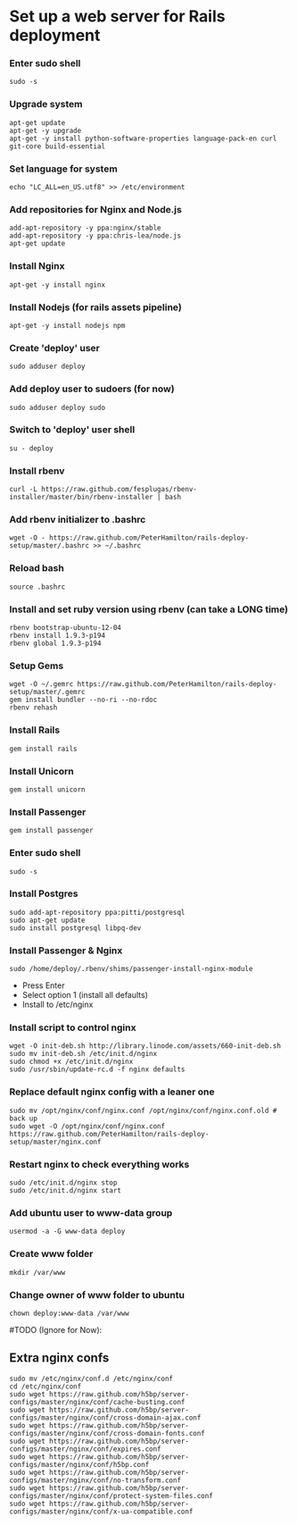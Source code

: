 Set up a web server for Rails deployment
========================================

### Enter sudo shell
    sudo -s

### Upgrade system
    apt-get update
    apt-get -y upgrade
    apt-get -y install python-software-properties language-pack-en curl git-core build-essential

### Set language for system
    echo "LC_ALL=en_US.utf8" >> /etc/environment

### Add repositories for Nginx and Node.js
    add-apt-repository -y ppa:nginx/stable
    add-apt-repository -y ppa:chris-lea/node.js
    apt-get update

### Install Nginx
    apt-get -y install nginx

### Install Nodejs (for rails assets pipeline)
    apt-get -y install nodejs npm

### Create 'deploy' user
    sudo adduser deploy

### Add deploy user to sudoers (for now)
    sudo adduser deploy sudo

### Switch to 'deploy' user shell
    su - deploy

### Install rbenv
    curl -L https://raw.github.com/fesplugas/rbenv-installer/master/bin/rbenv-installer | bash

### Add rbenv initializer to .bashrc
    wget -O - https://raw.github.com/PeterHamilton/rails-deploy-setup/master/.bashrc >> ~/.bashrc
    
### Reload bash
    source .bashrc

### Install and set ruby version using rbenv (can take a LONG time)

    rbenv bootstrap-ubuntu-12-04
    rbenv install 1.9.3-p194
    rbenv global 1.9.3-p194

### Setup Gems
    wget -O ~/.gemrc https://raw.github.com/PeterHamilton/rails-deploy-setup/master/.gemrc
    gem install bundler --no-ri --no-rdoc
    rbenv rehash

### Install Rails
    gem install rails

### Install Unicorn
    gem install unicorn
    
### Install Passenger
    gem install passenger

### Enter sudo shell
    sudo -s

### Install Postgres
    sudo add-apt-repository ppa:pitti/postgresql
    sudo apt-get update
    sudo install postgresql libpq-dev

### Install Passenger & Nginx
    sudo /home/deploy/.rbenv/shims/passenger-install-nginx-module
  - Press Enter
  - Select option 1 (install all defaults)
  - Install to /etc/nginx

### Install script to control nginx
    wget -O init-deb.sh http://library.linode.com/assets/660-init-deb.sh
    sudo mv init-deb.sh /etc/init.d/nginx
    sudo chmod +x /etc/init.d/nginx
    sudo /usr/sbin/update-rc.d -f nginx defaults

### Replace default nginx config with a leaner one
    sudo mv /opt/nginx/conf/nginx.conf /opt/nginx/conf/nginx.conf.old # back up
    sudo wget -O /opt/nginx/conf/nginx.conf https://raw.github.com/PeterHamilton/rails-deploy-setup/master/nginx.conf
  
### Restart nginx to check everything works
    sudo /etc/init.d/nginx stop
    sudo /etc/init.d/nginx start

### Add ubuntu user to www-data group
    usermod -a -G www-data deploy

### Create www folder
    mkdir /var/www

### Change owner of www folder to ubuntu
    chown deploy:www-data /var/www

#TODO (Ignore for Now):

## Extra nginx confs
    sudo mv /etc/nginx/conf.d /etc/nginx/conf
    cd /etc/nginx/conf
    sudo wget https://raw.github.com/h5bp/server-configs/master/nginx/conf/cache-busting.conf
    sudo wget https://raw.github.com/h5bp/server-configs/master/nginx/conf/cross-domain-ajax.conf
    sudo wget https://raw.github.com/h5bp/server-configs/master/nginx/conf/cross-domain-fonts.conf
    sudo wget https://raw.github.com/h5bp/server-configs/master/nginx/conf/expires.conf
    sudo wget https://raw.github.com/h5bp/server-configs/master/nginx/conf/h5bp.conf
    sudo wget https://raw.github.com/h5bp/server-configs/master/nginx/conf/no-transform.conf
    sudo wget https://raw.github.com/h5bp/server-configs/master/nginx/conf/protect-system-files.conf
    sudo wget https://raw.github.com/h5bp/server-configs/master/nginx/conf/x-ua-compatible.conf


